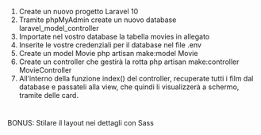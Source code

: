 1. Create un nuovo progetto Laravel 10
2. Tramite phpMyAdmin create un nuovo database laravel_model_controller
3. Importate nel vostro database la tabella movies in allegato
4. Inserite le vostre credenziali per il database nel file .env
5. Create un model Movie php artisan make:model Movie
6.  Create un controller che gestirà la rotta php artisan make:controller MovieController
7. All’interno della funzione index() del controller, recuperate tutti i film dal database e passateli alla view, che quindi li visualizzerà a schermo, tramite delle card.
# 
BONUS:
Stilare il layout nei dettagli con Sass
